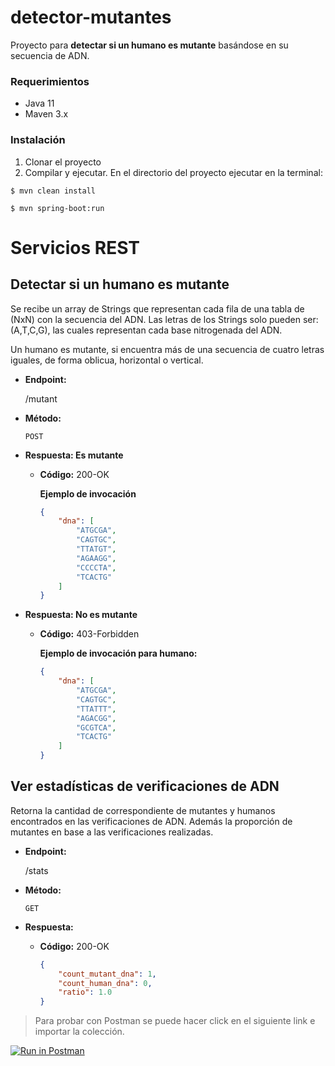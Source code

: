 # detector-mutantes
Proyecto para **detectar si un humano es mutante** basándose en su secuencia de ADN.

### Requerimientos
- Java 11
- Maven 3.x

### Instalación
1. Clonar el proyecto
2. Compilar y ejecutar. En el directorio del proyecto ejecutar en la terminal:

```console
$ mvn clean install

$ mvn spring-boot:run
```

# Servicios REST

**Detectar si un humano es mutante**
----
Se recibe un array de Strings que representan cada fila de una tabla de (NxN) con la secuencia del ADN. Las letras de los Strings solo pueden ser: (A,T,C,G), las cuales representan cada base nitrogenada del ADN.

Un humano es mutante, si encuentra más de una secuencia de cuatro letras iguales, de forma oblicua, horizontal o vertical.

* **Endpoint:**

  /mutant

* **Método:**

   `POST` 

* **Respuesta: Es mutante**
  
  * **Código:** 200-OK <br />
 
    **Ejemplo de invocación**
    ```json
    {
        "dna": [
            "ATGCGA",
            "CAGTGC",
            "TTATGT",
            "AGAAGG",
            "CCCCTA",
            "TCACTG"
        ]
    }
    ```
* **Respuesta: No es mutante**

  * **Código:** 403-Forbidden <br />
  
    **Ejemplo de invocación para humano:**
    ```json
    {
        "dna": [
            "ATGCGA",
            "CAGTGC",
            "TTATTT",
            "AGACGG",
            "GCGTCA",
            "TCACTG"
        ]
    }
    ```

**Ver estadísticas de verificaciones de ADN**
----
Retorna la cantidad de correspondiente de mutantes y humanos encontrados en las verificaciones de ADN. Además la proporción de mutantes en base a las verificaciones realizadas.

* **Endpoint:**

  /stats

* **Método:**

   `GET` 

* **Respuesta:**
  
  * **Código:** 200-OK <br />
    ```json
    {
        "count_mutant_dna": 1,
        "count_human_dna": 0,
        "ratio": 1.0
    }
    ```

> Para probar con Postman se puede hacer click en el siguiente link e importar la colección.

[![Run in Postman](https://run.pstmn.io/button.svg)](https://app.getpostman.com/run-collection/9bf65527e52237dd79e4)
